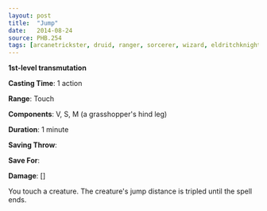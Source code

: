 ```yaml
---
layout: post
title:  "Jump"
date:   2014-08-24
source: PHB.254
tags: [arcanetrickster, druid, ranger, sorcerer, wizard, eldritchknight, artificer, level1, transmutation]
---
```


**1st-level transmutation**

**Casting Time**: 1 action

**Range**: Touch

**Components**: V, S, M (a grasshopper's hind leg)

**Duration**: 1 minute

**Saving Throw**:

**Save For**:

**Damage**: []

You touch a creature. The creature's jump distance is tripled until the spell ends.